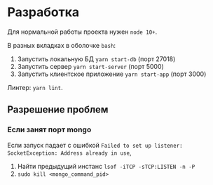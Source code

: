 # Разработка
Для нормальной работы проекта нужен `node 10+`.

В разных вкладках в оболочке `bash`:

1. Запустить локальную БД `yarn start-db` (порт 27018)
2. Запустить сервер `yarn start-server` (порт 5000)
3. Запустить клиентское приложение `yarn start-app` (порт 3000)

Линтер: `yarn lint`.

## Разрешение проблем
### Если занят порт mongo
Если запуск падает с ошибкой `Failed to set up listener: SocketException: Address already in use`,
1. Найти предыдущий инстанс `lsof -iTCP -sTCP:LISTEN -n -P`
2. `sudo kill <mongo_command_pid>`

